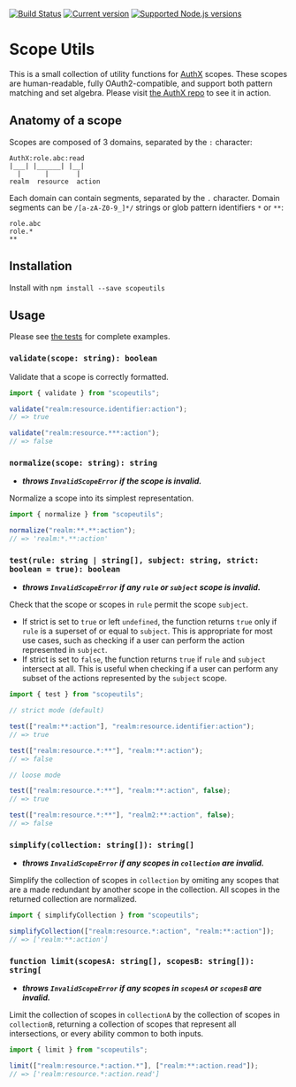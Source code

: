 [![Build Status](https://travis-ci.org/the-control-group/scopeutils.svg?branch=master)](https://travis-ci.org/the-control-group/scopeutils) [![Current version](https://badgen.net/npm/v/scopeutils)](https://www.npmjs.com/package/scopeutils) [![Supported Node.js versions](https://badgen.net/npm/node/scopeutils)](https://github.com/nodejs/Release)

# Scope Utils

This is a small collection of utility functions for [AuthX](https://github.com/the-control-group/authx) scopes. These scopes are human-readable, fully OAuth2-compatible, and support both pattern matching and set algebra. Please visit [the AuthX repo](https://github.com/the-control-group/authx) to see it in action.

## Anatomy of a scope

Scopes are composed of 3 domains, separated by the `:` character:

```
AuthX:role.abc:read
|___| |______| |__|
  |      |       |
realm  resource  action

```

Each domain can contain segments, separated by the `.` character. Domain segments can be `/[a-zA-Z0-9_]*/` strings or glob pattern identifiers `*` or `**`:

```
role.abc
role.*
**
```

## Installation

Install with `npm install --save scopeutils`

## Usage

Please see [the tests](src/index.test.ts) for complete examples.

### `validate(scope: string): boolean`

Validate that a scope is correctly formatted.

```js
import { validate } from "scopeutils";

validate("realm:resource.identifier:action");
// => true

validate("realm:resource.***:action");
// => false
```

### `normalize(scope: string): string`

- **_throws `InvalidScopeError` if the scope is invalid._**

Normalize a scope into its simplest representation.

```js
import { normalize } from "scopeutils";

normalize("realm:**.**:action");
// => 'realm:*.**:action'
```

### `test(rule: string | string[], subject: string, strict: boolean = true): boolean`

- **_throws `InvalidScopeError` if any `rule` or `subject` scope is invalid._**

Check that the scope or scopes in `rule` permit the scope `subject`.

- If strict is set to `true` or left `undefined`, the function returns `true` only if `rule` is a superset of or equal to `subject`. This is appropriate for most use cases, such as checking if a user can perform the action represented in `subject`.
- If strict is set to `false`, the function returns `true` if `rule` and `subject` intersect at all. This is useful when checking if a user can perform any subset of the actions represented by the `subject` scope.

```js
import { test } from "scopeutils";

// strict mode (default)

test(["realm:**:action"], "realm:resource.identifier:action");
// => true

test(["realm:resource.*:**"], "realm:**:action");
// => false

// loose mode

test(["realm:resource.*:**"], "realm:**:action", false);
// => true

test(["realm:resource.*:**"], "realm2:**:action", false);
// => false
```

### `simplify(collection: string[]): string[]`

- **_throws `InvalidScopeError` if any scopes in `collection` are invalid._**

Simplify the collection of scopes in `collection` by omiting any scopes that are a made redundant by another scope in the collection. All scopes in the returned collection are normalized.

```js
import { simplifyCollection } from "scopeutils";

simplifyCollection(["realm:resource.*:action", "realm:**:action"]);
// => ['realm:**:action']
```

### `function limit(scopesA: string[], scopesB: string[]): string[`

- **_throws `InvalidScopeError` if any scopes in `scopesA` or `scopesB` are invalid._**

Limit the collection of scopes in `collectionA` by the collection of scopes in `collectionB`, returning a collection of scopes that represent all intersections, or every ability common to both inputs.

```js
import { limit } from "scopeutils";

limit(["realm:resource.*:action.*"], ["realm:**:action.read"]);
// => ['realm:resource.*:action.read']
```
